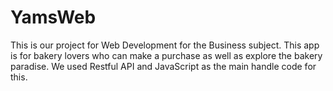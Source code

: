 # YamsWeb
This is our project for Web Development for the Business subject. This app is for bakery lovers who can make a purchase as well as explore the bakery paradise. We used Restful API and JavaScript as the main handle code for this.
